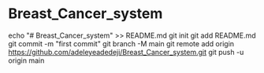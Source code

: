 # Breast_Cancer_system
echo "# Breast_Cancer_system" >> README.md
git init
git add README.md
git commit -m "first commit"
git branch -M main
git remote add origin https://github.com/adeleyeadedeji/Breast_Cancer_system.git
git push -u origin main
